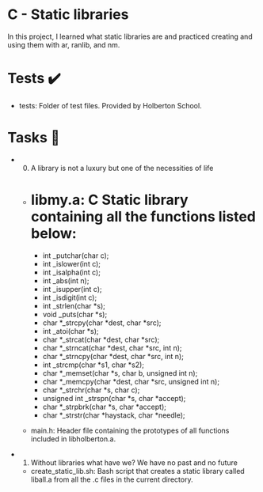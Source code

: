 # C - Static libraries
In this project, I learned what static libraries are and practiced creating and using them with ar, ranlib, and nm.

# Tests ✔️

 - tests: Folder of test files. Provided by Holberton School.
# Tasks 📃

- 0. A library is not a luxury but one of the necessities of life

  - # libmy.a: C Static library containing all the functions listed below:

    - int _putchar(char c);
    - int _islower(int c);
    - int _isalpha(int c);
    - int _abs(int n);
    - int _isupper(int c);
    - int _isdigit(int c);
    - int _strlen(char *s);
    - void _puts(char *s);
    - char *_strcpy(char *dest, char *src);
    - int _atoi(char *s);
    - char *_strcat(char *dest, char *src);
    - char *_strncat(char *dest, char *src, int n);
    - char *_strncpy(char *dest, char *src, int n);
    - int _strcmp(char *s1, char *s2);
    - char *_memset(char *s, char b, unsigned int n);
    - char *_memcpy(char *dest, char *src, unsigned int n);
    - char *_strchr(char *s, char c);
    - unsigned int _strspn(char *s, char *accept);
    - char *_strpbrk(char *s, char *accept);
    - char *_strstr(char *haystack, char *needle);
  - main.h: Header file containing the prototypes of all functions included in libholberton.a.

* 1. Without libraries what have we? We have no past and no future

  - create_static_lib.sh: Bash script that creates a static library called liball.a from all the .c files in the current directory.
